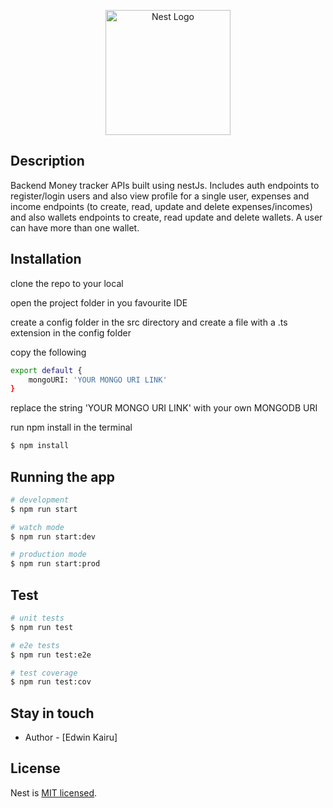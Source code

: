 <p align="center">
  <a href="http://nestjs.com/" target="blank"><img src="https://nestjs.com/img/logo-small.svg" width="200" alt="Nest Logo" /></a>
</p>

[circleci-image]: https://img.shields.io/circleci/build/github/nestjs/nest/master?token=abc123def456
[circleci-url]: https://circleci.com/gh/nestjs/nest


## Description

Backend Money tracker APIs built using nestJs. Includes auth endpoints to register/login users and also view profile for a single user, expenses and income endpoints (to create, read, update and delete expenses/incomes) and also wallets endpoints to create, read update and delete wallets. A user can have more than one wallet.

## Installation

clone the repo to your local 

open the project folder in you favourite IDE

create a config folder in the src directory and create a file with a .ts extension in the config folder

copy the following 

```bash
export default {
    mongoURI: 'YOUR MONGO URI LINK'
}
```
replace the string 'YOUR MONGO URI LINK' with your own MONGODB URI

run npm install in the terminal

```bash
$ npm install
```

## Running the app

```bash
# development
$ npm run start

# watch mode
$ npm run start:dev

# production mode
$ npm run start:prod
```

## Test

```bash
# unit tests
$ npm run test

# e2e tests
$ npm run test:e2e

# test coverage
$ npm run test:cov
```

## Stay in touch

- Author - [Edwin Kairu]


## License

Nest is [MIT licensed](LICENSE).
